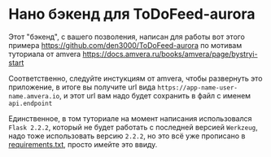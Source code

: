 # Нано бэкенд для ToDoFeed-aurora

Этот "бэкенд", с вашего позволения, написан для работы вот этого примера https://github.com/den3000/ToDoFeed-aurora по мотивам туториала от amvera https://docs.amvera.ru/books/amvera/page/bystryi-start

Соответственно, следуйте инстукциям от amvera, чтобы развернуть это приложение, в итоге вы получите url вида `https://app-name-user-name.amvera.io`, и этот url вам надо будет сохранить в файл с именем `api.endpoint`

Единственное, в том туториале на момент написания использовался `Flask 2.2.2`, который не будет работать с последней версией `Werkzeug`, надо тоже использовать версию `2.2.2`, но это всё уже прописано в [requirements.txt](https://github.com/den3000/ToDoFeed-python/blob/master/requirements.txt), просто имейте это ввиду.
